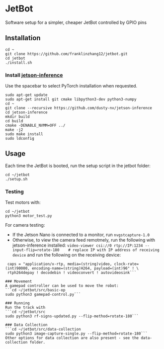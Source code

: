 # JetBot

Software setup for a simpler, cheaper JetBot controlled by GPIO pins

## Installation

```
cd ~
git clone https://github.com/franklinzhang12/jetbot.git
cd jetbot
./install.sh
```

### Install [jetson-inference](https://github.com/dusty-nv/jetson-inference/tree/master)

Use the spacebar to select PyTorch installation when requested.
```
sudo apt-get update
sudo apt-get install git cmake libpython3-dev python3-numpy
cd ~
git clone --recursive https://github.com/dusty-nv/jetson-inference
cd jetson-inference
mkdir build
cd build
cmake -DENABLE_NVMM=OFF ../
make -j2
sudo make install
sudo ldconfig
```

## Usage

Each time the JetBot is booted, run the setup script in the jetbot folder:
```
cd ~/jetbot
./setup.sh
```

### Testing
Test motors with:
```
cd ~/jetbot
python3 motor_test.py
```
For camera testing:
- If the Jetson Nano is connected to a monitor, run
```nvgstcapture-1.0```
- Otherwise, to view the camera feed remotmely, run the following with jetson-inference installed:
```video-viewer csi://0 rtp://IP:1234 --input-flip=rotate-180    # replace IP with IP address of receiving device```
and run the following on the receiving device:
```gst-launch-1.0 -v udpsrc port=1234 \
 caps = "application/x-rtp, media=(string)video, clock-rate=(int)90000, encoding-name=(string)H264, payload=(int)96" ! \
 rtph264depay ! decodebin ! videoconvert ! autovideosink```

### Movement
A gamepad controller can be used to move the robot:
```cd ~/jetbot/src/basic-op
sudo python3 gamepad-control.py```

### Running
Run the track with
```cd ~/jetbot/src
sudo python3 rf-signs-updated.py --flip-method=rotate-180```

### Data Collection
```cd ~/jetbot/src/data-collection
sudo python3 image-capture-single.py --flip-method=rotate-180```
Other options for data collection are also present - see the data-collection folder.
